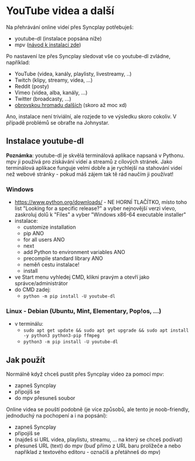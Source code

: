 # YouTube videa a další

Na přehrávání online videí přes Syncplay potřebuješ:

- youtube-dl (instalace popsána níže)
- mpv ([návod k instalaci zde](instalace-zaklad.md#mpv-funguje-se-syncplayem-nejlepe))

Po nastavení lze přes Syncplay sledovat vše co youtube-dl zvládne, například:

- YouTube (videa, kanály, playlisty, livestreamy, ..)
- Twitch (klipy, streamy, videa, ...)
- Reddit (posty)
- Vimeo (videa, alba, kanály, ...)
- Twitter (broadcasty, ...)
- [obrovskou hromadu dalších](https://ytdl-org.github.io/youtube-dl/supportedsites.html) (skoro až moc xd)

Ano, instalace není triviální, ale rozjede to ve výsledku skoro cokoliv. V případě problémů se obraťte na Johnystar.

## Instalace youtube-dl

**Poznámka**: youtube-dl je skvělá terminálová aplikace napsaná v Pythonu. mpv ji používá pro získávání videí a streamů z cílových stránek. Jako terminálová aplikace funguje velmi dobře a je rychlejší na stahování videí než webové stránky - pokud máš zájem tak tě rád naučím ji používat!

### Windows

- <https://www.python.org/downloads/> - NE HORNÍ TLAČÍTKO, místo toho list "Looking for a specific release?" a vyber nejnovější verzi vlevo, zaskroluj dolů k "Files" a vyber "Windows x86-64 executable installer"
- instalace:
	- customize installation
	- pip ANO
	- for all users ANO
	- next
	- add Python to environment variables ANO
	- precompile standard library ANO
	- neměň cestu instalace!
	- install
- ve Start menu vyhledej CMD, klikni pravým a otevří jako správce/administrátor
- do CMD zadej:
	- ``python -m pip install -U youtube-dl``

### Linux - Debian (Ubuntu, Mint, Elementary, Pop!os, ...)

- v terminálu:
	- ``sudo apt get update && sudo apt get upgrade && sudo apt install -y python3 python3-pip ffmpeg``
	- ``python3 -m pip install -U youtube-dl``

## Jak použít

Normálně když chceš pustit přes Syncplay video za pomocí mpv:

- zapneš Syncplay
- připojíš se
- do mpv přesuneš soubor

Online videa se pouští podobně (je více způsobů, ale tento je noob-friendly, jednoduchý na pochopení a i na popsání):

- zapneš Syncplay
- připojíš se
- (najdeš si URL videa, playlistu, streamu, ... na který se chceš podívat)
- přesuneš URL (text) do mpv (buď přímo z URL baru prolížeče a nebo například z textového editoru - označíš a přetáhneš do mpv)
